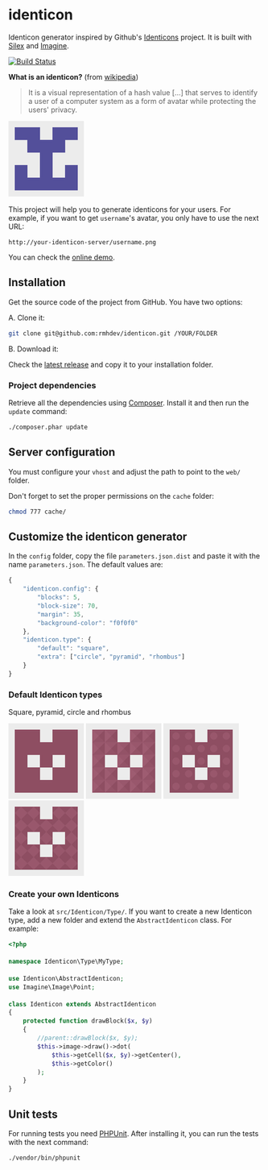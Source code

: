 # identicon

Identicon generator inspired by Github's [Identicons](https://github.com/blog/1586-identicons) project.
It is built with [Silex](http://silex.sensiolabs.org) and [Imagine](http://imagine.readthedocs.org).

[![Build Status](https://travis-ci.org/rmhdev/identicon.png)](https://travis-ci.org/rmhdev/identicon)

**What is an identicon?** (from [wikipedia](http://en.wikipedia.org/wiki/Identicon))

>It is a visual representation of a hash value [...] that serves to
identify a user of a computer system as a form of avatar while protecting
the users' privacy.

![Identicon demo](doc/identicon.png)

This project will help you to generate identicons for your users.
For example, if you want to get `username`'s avatar, you only have to use the next URL:

```
http://your-identicon-server/username.png
```

You can check the [online demo](http://identicon.rmhdev.net).

## Installation

Get the source code of the project from GitHub. You have two options:

A. Clone it:

```bash
git clone git@github.com:rmhdev/identicon.git /YOUR/FOLDER
```

B. Download it:

Check the [latest release](https://github.com/rmhdev/identicon/releases) and copy it to your installation folder.

### Project dependencies

Retrieve all the dependencies using [Composer](http://getcomposer.org/).
Install it and then run the `update` command:

```bash
./composer.phar update
```

## Server configuration

You must configure your `vhost` and adjust the path to point to the `web/` folder.

Don't forget to set the proper permissions on the `cache` folder:

```bash
chmod 777 cache/
```

## Customize the identicon generator

In the `config` folder, copy the file `parameters.json.dist` and paste it with the name `parameters.json`.
The default values are:

```javascript
{
    "identicon.config": {
        "blocks": 5,
        "block-size": 70,
        "margin": 35,
        "background-color": "f0f0f0"
    },
    "identicon.type": {
        "default": "square",
        "extra": ["circle", "pyramid", "rhombus"]
    }
}
```

### Default Identicon types

Square, pyramid, circle and rhombus

![Square type](doc/square.png)
![Pyramid type](doc/pyramid.png)
![Circle type](doc/circle.png)
![Rhombus type](doc/rhombus.png)

### Create your own Identicons

Take a look at `src/Identicon/Type/`. If you want to create a new Identicon type,
add a new folder and extend the `AbstractIdenticon` class. For example:

```php
<?php

namespace Identicon\Type\MyType;

use Identicon\AbstractIdenticon;
use Imagine\Image\Point;

class Identicon extends AbstractIdenticon
{
    protected function drawBlock($x, $y)
    {
        //parent::drawBlock($x, $y);
        $this->image->draw()->dot(
            $this->getCell($x, $y)->getCenter(),
            $this->getColor()
        );
    }
}
```

## Unit tests

For running tests you need [PHPUnit](http://www.phpunit.de).
After installing it, you can run the tests with the next command:

```bash
./vendor/bin/phpunit
```

